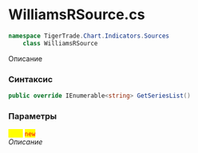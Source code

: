
# WilliamsRSource.cs
```csharp
namespace TigerTrade.Chart.Indicators.Sources  
    class WilliamsRSource
```

Описание

### Синтаксис
```csharp
public override IEnumerable<string> GetSeriesList()
```

### Параметры  
<mark style="color:yellow;">**`List`**</mark> <mark style="color:red;">`new`</mark>  
 *Описание*  
  

                    
                    